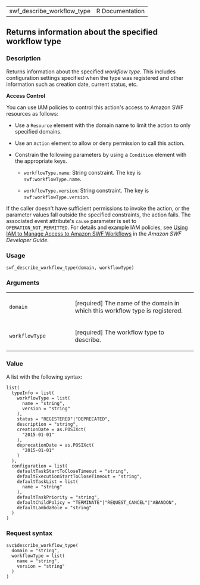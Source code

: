 <table style="width: 100%;">
<tbody>
<tr class="odd">
<td>swf_describe_workflow_type</td>
<td style="text-align: right;">R Documentation</td>
</tr>
</tbody>
</table>

## Returns information about the specified workflow type

### Description

Returns information about the specified *workflow type*. This includes
configuration settings specified when the type was registered and other
information such as creation date, current status, etc.

**Access Control**

You can use IAM policies to control this action's access to Amazon SWF
resources as follows:

-   Use a `Resource` element with the domain name to limit the action to
    only specified domains.

-   Use an `Action` element to allow or deny permission to call this
    action.

-   Constrain the following parameters by using a `Condition` element
    with the appropriate keys.

    -   `workflowType.name`: String constraint. The key is
        `swf:workflowType.name`.

    -   `workflowType.version`: String constraint. The key is
        `swf:workflowType.version`.

If the caller doesn't have sufficient permissions to invoke the action,
or the parameter values fall outside the specified constraints, the
action fails. The associated event attribute's `cause` parameter is set
to `OPERATION_NOT_PERMITTED`. For details and example IAM policies, see
[Using IAM to Manage Access to Amazon SWF
Workflows](https://docs.aws.amazon.com/amazonswf/latest/developerguide/swf-dev-iam.html)
in the *Amazon SWF Developer Guide*.

### Usage

    swf_describe_workflow_type(domain, workflowType)

### Arguments

<table>
<colgroup>
<col style="width: 35%" />
<col style="width: 65%" />
</colgroup>
<tbody>
<tr class="odd">
<td><code id="swf_describe_workflow_type_:_domain">domain</code></td>
<td><p>[required] The name of the domain in which this workflow type is
registered.</p></td>
</tr>
<tr class="even">
<td><code
id="swf_describe_workflow_type_:_workflowType">workflowType</code></td>
<td><p>[required] The workflow type to describe.</p></td>
</tr>
</tbody>
</table>

### Value

A list with the following syntax:

    list(
      typeInfo = list(
        workflowType = list(
          name = "string",
          version = "string"
        ),
        status = "REGISTERED"|"DEPRECATED",
        description = "string",
        creationDate = as.POSIXct(
          "2015-01-01"
        ),
        deprecationDate = as.POSIXct(
          "2015-01-01"
        )
      ),
      configuration = list(
        defaultTaskStartToCloseTimeout = "string",
        defaultExecutionStartToCloseTimeout = "string",
        defaultTaskList = list(
          name = "string"
        ),
        defaultTaskPriority = "string",
        defaultChildPolicy = "TERMINATE"|"REQUEST_CANCEL"|"ABANDON",
        defaultLambdaRole = "string"
      )
    )

### Request syntax

    svc$describe_workflow_type(
      domain = "string",
      workflowType = list(
        name = "string",
        version = "string"
      )
    )
